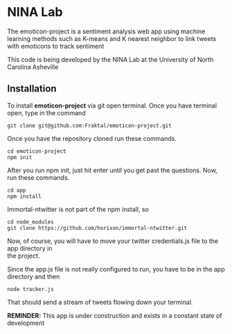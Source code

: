NINA Lab
========


The emoticon-project is a sentiment analysis web app using machine learning methods such as K-means and K nearest neighbor to link tweets with emoticons to track sentiment

This code is being developed by the NINA Lab at the University of North Carolina Asheville



Installation  
------------  
  
  
  
To install **emoticon-project** via git open terminal. Once you have terminal open, type in the command     

    git clone git@github.com:Fraktal/emoticon-project.git

Once you have the repository cloned run these commands.  
 
    cd emoticon-project
    npm init

After you run npm init, just hit enter until you get past the questions. Now, run these commands.  

    cd app
    npm install       

Immortal-ntwitter is not part of the npm install, so       

    cd node_modules
    git clone https://github.com/horixon/immortal-ntwitter.git

Now, of course, you will have to move your twitter credentials.js file to the app directory in   
the project.     

Since the app.js file is not really configured to run, you have to be in the app directory and then   

    node tracker.js

That should send a stream of tweets flowing down your terminal.  



**REMINDER:** This app is under construction and exists in a constant state of development    
